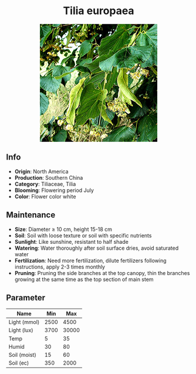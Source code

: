<h1 align='center'>Tilia europaea</h1>
<p align="center">
    <img 
        align='center'
        width='320'
        src="../images/tilia europaea.png" 
        alt='Tilia europaea' />
</p>

## Info

 - **Origin**: North America
 - **Production**: Southern China
 - **Category**: Tiliaceae, Tilia
 - **Blooming**: Flowering period July
 - **Color**: Flower color white

## Maintenance

 - **Size**: Diameter ≥ 10 cm, height 15-18 cm
 - **Soil**: Soil with loose texture or soil with specific nutrients
 - **Sunlight**: Like sunshine, resistant to half shade
 - **Watering**: Water thoroughly after soil surface dries, avoid saturated water
 - **Fertilization**: Need more fertilization, dilute fertilizers following instructions, apply 2-3 times monthly
 - **Pruning**: Pruning the side branches at the top canopy, thin the branches growing at the same time as the top section of main stem

## Parameter

| Name         | Min  | Max   |
|--------------|------|-------|
| Light (mmol) | 2500 | 4500  |
| Light (lux)  | 3700 | 30000 |
| Temp         | 5    | 35    |
| Humid        | 30   | 80    |
| Soil (moist) | 15   | 60    |
| Soil (ec)    | 350  | 2000  |